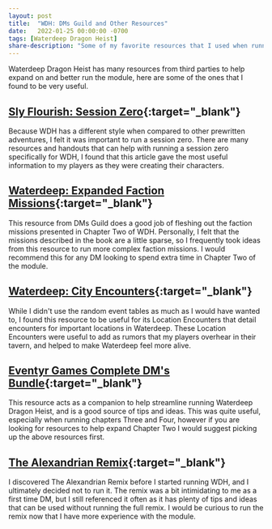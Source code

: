 ```yaml
---
layout: post
title:  "WDH: DMs Guild and Other Resources"
date:   2022-01-25 00:00:00 -0700
tags: [Waterdeep Dragon Heist]
share-description: "Some of my favorite resources that I used when running Waterdeep Dragon Heist."
---
```


Waterdeep Dragon Heist has many resources from third parties to help expand on and better run the module, here are some of the ones that I found to be very useful.

## [Sly Flourish: Session Zero](https://slyflourish.com/dragon_heist_session_zero.html){:target="_blank"}
Because WDH has a different style when compared to other prewritten adventures, I felt it was important to run a session zero. There are many resources and handouts that can help with running a session zero specifically for WDH, I found that this article gave the most useful information to my players as they were creating their characters.

## [Waterdeep: Expanded Faction Missions](https://www.dmsguild.com/product/258149/Waterdeep-Expanded-Faction-Missions){:target="_blank"}
This resource from DMs Guild does a good job of fleshing out the faction missions presented in Chapter Two of WDH. Personally, I felt that the missions described in the book are a little sparse, so I frequently took ideas from this resource to run more complex faction missions. I would recommend this for any DM looking to spend extra time in Chapter Two of the module.

## [Waterdeep: City Encounters](https://www.dmsguild.com/product/251816/Waterdeep-City-Encounters){:target="_blank"}
While I didn't use the random event tables as much as I would have wanted to, I found this resource to be useful for its Location Encounters that detail encounters for important locations in Waterdeep. These Location Encounters were useful to add as rumors that my players overhear in their tavern, and helped to make Waterdeep feel more alive.

## [Eventyr Games Complete DM's Bundle](https://www.dmsguild.com/product/268461/Waterdeep-Dragon-Heist-Complete-DMs-Bundle-Guides-Maps-Adventures-and-other-Resources){:target="_blank"}
This resource acts as a companion to help streamline running Waterdeep Dragon Heist, and is a good source of tips and ideas. This was quite useful, especially when running chapters Three and Four, however if you are looking for resources to help expand Chapter Two I would suggest picking up the above resources first.

## [The Alexandrian Remix](https://thealexandrian.net/wordpress/41217/roleplaying-games/dragon-heist-remix-part-1-the-villains){:target="_blank"}
I discovered The Alexandrian Remix before I started running WDH, and I ultimately decided not to run it. The remix was a bit intimidating to me as a first time DM, but I still referenced it often as it has plenty of tips and ideas that can be used without running the full remix. I would be curious to run the remix now that I have more experience with the module.